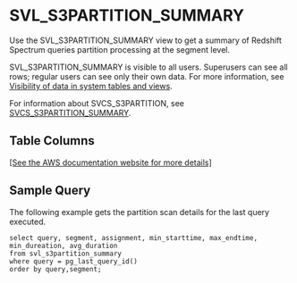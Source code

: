 # SVL\_S3PARTITION\_SUMMARY<a name="r_SVL_S3PARTITION_SUMMARY"></a>

Use the SVL\_S3PARTITION\_SUMMARY view to get a summary of Redshift Spectrum queries partition processing at the segment level\.

SVL\_S3PARTITION\_SUMMARY is visible to all users\. Superusers can see all rows; regular users can see only their own data\. For more information, see [Visibility of data in system tables and views](c_visibility-of-data.md)\.

For information about SVCS\_S3PARTITION, see [SVCS\_S3PARTITION\_SUMMARY](r_SVCS_S3PARTITION_SUMMARY.md)\.

## Table Columns<a name="r_SVL_S3PARTITION_SUMMARY-table-columns"></a>

[\[See the AWS documentation website for more details\]](http://docs.aws.amazon.com/redshift/latest/dg/r_SVL_S3PARTITION_SUMMARY.html)

## Sample Query<a name="r_SVL_S3PARTITION_SUMMARY-sample-query"></a>

The following example gets the partition scan details for the last query executed\.

```
select query, segment, assignment, min_starttime, max_endtime, min_dureation, avg_duration 
from svl_s3partition_summary 
where query = pg_last_query_id() 
order by query,segment;
```